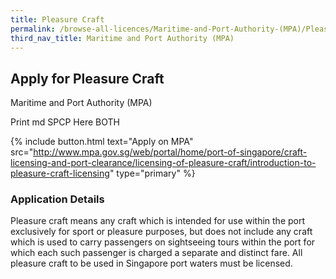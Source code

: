 ```yaml
---
title: Pleasure Craft
permalink: /browse-all-licences/Maritime-and-Port-Authority-(MPA)/Pleasure-Craft
third_nav_title: Maritime and Port Authority (MPA)
---
```


## Apply for Pleasure Craft

Maritime and Port Authority (MPA)

Print md SPCP Here BOTH

{% include button.html text="Apply on MPA" src="http://www.mpa.gov.sg/web/portal/home/port-of-singapore/craft-licensing-and-port-clearance/licensing-of-pleasure-craft/introduction-to-pleasure-craft-licensing" type="primary" %}

### Application Details

<p>Pleasure craft means any craft which is intended for use within the port exclusively for sport or pleasure purposes, but does not include any craft which is used to carry passengers on sightseeing tours within the port for which each such passenger is charged a separate and distinct fare. All pleasure craft to be used in Singapore port waters must be licensed.</p>

